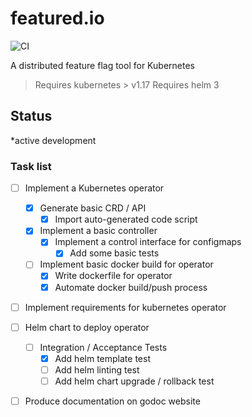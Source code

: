 # featured.io

![CI](https://github.com/JTarball/featured.io/workflows/CI/badge.svg?branch=master)


A distributed feature flag tool for Kubernetes

> Requires kubernetes > v1.17
> Requires helm 3

## Status

*active development

### Task list
- [ ] Implement a Kubernetes operator
  - [x] Generate basic CRD / API
    - [x] Import auto-generated code script
  - [x] Implement a basic controller
    - [x] Implement a control interface for configmaps
      - [x] Add some basic tests
  - [ ] Implement basic docker build for operator
    - [x] Write dockerfile for operator
    - [x] Automate docker build/push process
- [ ] Implement requirements for kubernetes operator
- [ ] Helm chart to deploy operator
  - [ ] Integration / Acceptance Tests
    - [x] Add helm template test
    - [ ] Add helm linting test
    - [ ] Add helm chart upgrade / rollback test
- [ ] Produce documentation on godoc website

